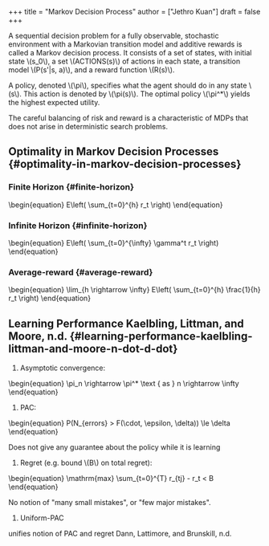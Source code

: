 +++
title = "Markov Decision Process"
author = ["Jethro Kuan"]
draft = false
+++

A sequential decision problem for a fully observable, stochastic
environment with a Markovian transition model and additive rewards is
called a Markov decision process. It consists of a set of states, with
initial state \\(s\_0\\), a set \\(ACTIONS(s)\\) of actions in each state, a
transition model \\(P(s'|s, a)\\), and a reward function \\(R(s)\\).

A policy, denoted \\(\pi\\), specifies what the agent should do in any state
\\(s\\). This action is denoted by \\(\pi(s)\\). The optimal policy \\(\pi^\*\\) yields the
highest expected utility.

The careful balancing of risk and reward is a characteristic of MDPs
that does not arise in deterministic search problems.


## Optimality in Markov Decision Processes {#optimality-in-markov-decision-processes}


### Finite Horizon {#finite-horizon}

\begin{equation}
  E\left( \sum\_{t=0}^{h} r\_t \right)
\end{equation}


### Infinite Horizon {#infinite-horizon}

\begin{equation}
  E\left( \sum\_{t=0}^{\infty} \gamma^t r\_t \right)
\end{equation}


### Average-reward {#average-reward}

\begin{equation}
\lim\_{h \rightarrow \infty} E\left( \sum\_{t=0}^{h} \frac{1}{h} r\_t \right)
\end{equation}


## Learning Performance Kaelbling, Littman, and Moore, n.d. {#learning-performance-kaelbling-littman-and-moore-n-dot-d-dot}

1.  Asymptotic convergence:

\begin{equation}
\pi\_n \rightarrow \pi^\* \text { as } n \rightarrow \infty
\end{equation}

1.  PAC:

\begin{equation}
  P(N\_{errors} > F(\cdot, \epsilon, \delta)) \le \delta
\end{equation}

Does not give any guarantee about the policy while it is learning

1.  Regret (e.g. bound \\(B\\) on total regret):

\begin{equation}
  \mathrm{max} \sum\_{t=0}^{T} r\_{tj} - r\_t < B
\end{equation}

No notion of "many small mistakes", or "few major mistakes".

1.  Uniform-PAC

unifies notion of PAC and regret Dann, Lattimore, and Brunskill, n.d.